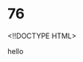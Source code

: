 # 76
<!!DOCTYPE HTML>
<html>hello
<head>
  <title>-Simple 
# HTML b
    Page</ title>
</head09.>
</body>t
  <h1>Welcome to my webpage</h1>
  <p>This is a simple HTML page.</p>
</body>
</html
